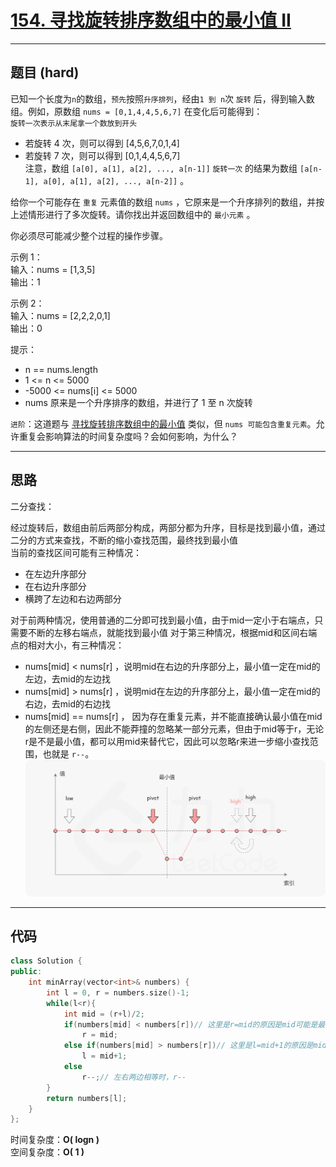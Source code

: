 # [154. 寻找旋转排序数组中的最小值 II](https://leetcode.cn/problems/find-minimum-in-rotated-sorted-array-ii/)

---

## 题目 (hard)

已知一个长度为`n`的数组，`预先`按照`升序排列`，经由`1 到 n`次 `旋转` 后，得到输入数组。例如，原数组 `nums = [0,1,4,4,5,6,7]` 在变化后可能得到：  
`旋转一次表示从末尾拿一个数放到开头`  
- 若旋转 4 次，则可以得到 [4,5,6,7,0,1,4]  
- 若旋转 7 次，则可以得到 [0,1,4,4,5,6,7]  
注意，数组 `[a[0], a[1], a[2], ..., a[n-1]]` `旋转一次` 的结果为数组 `[a[n-1], a[0], a[1], a[2], ..., a[n-2]]` 。  

给你一个可能存在 `重复` 元素值的数组 `nums` ，它原来是一个升序排列的数组，并按上述情形进行了多次旋转。请你找出并返回数组中的 `最小元素` 。  

你必须尽可能减少整个过程的操作步骤。  

示例 1：  
输入：nums = [1,3,5]  
输出：1  

示例 2：  
输入：nums = [2,2,2,0,1]  
输出：0  
 

提示：  
- n == nums.length
- 1 <= n <= 5000
- -5000 <= nums[i] <= 5000
- nums 原来是一个升序排序的数组，并进行了 1 至 n 次旋转
 

`进阶`：这道题与 [寻找旋转排序数组中的最小值](https://leetcode-cn.com/problems/find-minimum-in-rotated-sorted-array/description/) 类似，但 `nums 可能包含重复元素`。允许重复会影响算法的时间复杂度吗？会如何影响，为什么？

---

## 思路

二分查找：  

经过旋转后，数组由前后两部分构成，两部分都为升序，目标是找到最小值，通过二分的方式来查找，不断的缩小查找范围，最终找到最小值  
当前的查找区间可能有三种情况：  
- 在左边升序部分
- 在右边升序部分
- 横跨了左边和右边两部分  

对于前两种情况，使用普通的二分即可找到最小值，由于mid一定小于右端点，只需要不断的左移右端点，就能找到最小值
对于第三种情况，根据mid和区间右端点的相对大小，有三种情况：
  - nums[mid] < nums[r] ，说明mid在右边的升序部分上，最小值一定在mid的左边，去mid的左边找
  - nums[mid] > nums[r] ，说明mid在左边的升序部分上，最小值一定在mid的右边，去mid的右边找
  - nums[mid] == nums[r] ， 因为存在重复元素，并不能直接确认最小值在mid的左侧还是右侧，因此不能莽撞的忽略某一部分元素，但由于mid等于r，无论r是不是最小值，都可以用mid来替代它，因此可以忽略r来进一步缩小查找范围，也就是 `r--`。
    ![Alt text](https://github.com/yang-yang-o-o/CodingNotes/blob/main/Coding/asset/154_1.png)

---

## 代码

```C++
class Solution {
public:
    int minArray(vector<int>& numbers) {
        int l = 0, r = numbers.size()-1;
        while(l<r){
            int mid = (r+l)/2;
            if(numbers[mid] < numbers[r])// 这里是r=mid的原因是mid可能是最小值
                r = mid;
            else if(numbers[mid] > numbers[r])// 这里是l=mid+1的原因是mid一定不是最小值
                l = mid+1;
            else
                r--;// 左右两边相等时，r--
        }
        return numbers[l];
    }
};
```

时间复杂度：**O( logn )**  
空间复杂度：**O( 1 )**
